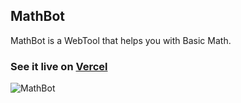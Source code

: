 ## MathBot
MathBot is a WebTool that helps you with Basic Math.

### See it live on [Vercel](https://github.com/yonasuriv/portfolio/tree/main/Front-End%20Development%20Libraries/JavaScript%20Calculator/MathBot)

![MathBot](https://user-images.githubusercontent.com/59540565/174626867-82469aab-8f79-44a5-a359-106abf215f8b.png)
